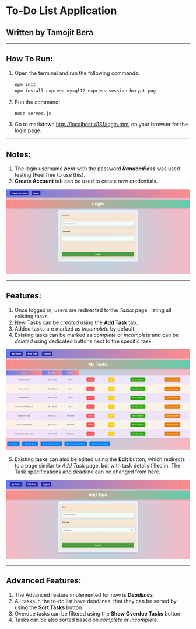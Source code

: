 # To-Do List Application

## Written by Tamojit Bera

---

## How To Run:

1. Open the terminal and run the following commands:
   ```bash
   npm init
   npm install express mysql12 express-session bcrypt pug
   ```


2. Run the command:
   ```bash
   node server.js
   ```
3. Go to 
   markdown 
   [http://localhost:4131/login.html](http://localhost:4131/login.html)
   on your browser for the login page.

---

## Notes:

1. The login username ***bera*** with the password ***RandomPass*** was used testing (Feel free to use this).
2. **Create Account** tab can be used to create new credentials.

![Login Page](/img/LoginPage.png)

---

## Features:

1. Once logged in, users are redirected to the *Tasks* page, listing all existing tasks.
2. New Tasks can be *created* using the **Add Task** tab.
3. Added tasks are marked as *Incomplete* by default.
4. Existing tasks can be marked as *complete* or *incomplete* and can be *deleted* using dedicated buttons next to the specific task.

![Tasks Page](/img/TasksPage.png)

5. Existing tasks can also be edited using the **Edit** button, which redirects to a page similar to *Add Task* page, but with task details filled in. The Task specifications and deadline can be changed from here.

![Edit Tasks Page](/img/EditTasksPage.png)

---

## Advanced Features:

1. The Advanced feature implemented for now is ***Deadlines***.
2. All tasks in the to-do list have deadlines, that they can be sorted by using the **Sort Tasks** button.
3. Overdue tasks can be filtered using the **Show Overdue Tasks** button.
4. Tasks can be also sorted based on *complete* or *incomplete*.


